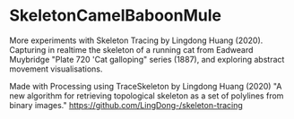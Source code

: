 # SkeletonCamelBaboonMule

More experiments with Skeleton Tracing by Lingdong Huang (2020).
Capturing in realtime the skeleton of a running cat from Eadweard Muybridge "Plate 720 'Cat galloping" series (1887), and exploring abstract movement visualisations.

Made with Processing using TraceSkeleton by Lingdong Huang (2020)
"A new algorithm for retrieving topological skeleton as a set of polylines from binary images."
https://github.com/LingDong-/skeleton-tracing
